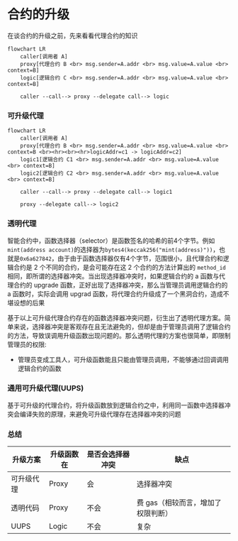 # 合约的升级

在谈合约的升级之前，先来看看代理合约的知识

```mermaid
flowchart LR
    caller[调用者 A]
    proxy[代理合约 B <br> msg.sender=A.addr <br> msg.value=A.value <br> context=B]
    logic[逻辑合约 C <br> msg.sender=A.addr <br> msg.value=A.value <br> context=B]

    caller --call--> proxy --delegate call--> logic
```

### 可升级代理

```mermaid
flowchart LR
    caller[调用者 A]
    proxy[代理合约 B <br> msg.sender=A.addr <br> msg.value=A.value <br> context=B <br><hr><br><hr>logicAddr=c1 -> logicAddr=c2]
    logic1[逻辑合约 C1 <br> msg.sender=A.addr <br> msg.value=A.value <br> context=B]
    logic2[逻辑合约 C2 <br> msg.sender=A.addr <br> msg.value=A.value <br> context=B]

    caller --call--> proxy --delegate call--> logic1

    proxy --delegate call--> logic2
```

### 透明代理

智能合约中，函数选择器（selector）是函数签名的哈希的前4个字节。例如`mint(address account)`的选择器为`bytes4(keccak256("mint(address)"))`，也就是`0x6a627842`，由于由于函数选择器仅有4个字节，范围很小，且代理合约和逻辑合约是 2 个不同的合约，是会可能存在这 2 个合约的方法计算出的 `method_id` 相同，即所谓的选择器冲突。当出现选择器冲突时，如果逻辑合约的 a 函数与代理合约的 upgrade 函数，正好出现了选择器冲突，那么当管理员调用逻辑合约的 a 函数时，实际会调用 upgrad 函数，将代理合约升级成了一个黑洞合约，造成不堪设想的后果

基于以上可升级代理合约存在的函数选择器冲突问题，衍生出了透明代理方案。简单来说，选择器冲突是客观存在且无法避免的，但却是由于管理员调用了逻辑合约的方法，导致误调用升级函数出现问题的。那么透明代理的方案也很简单，即限制管理员的权限:

- 管理员变成工具人，可升级函数能且只能由管理员调用，不能够通过回调调用逻辑合约的函数

### 通用可升级代理(UUPS)

基于可升级的代理合约，将升级函数放到逻辑合约之中，利用同一函数中选择器冲突会编译失败的原理，来避免可升级代理存在选择器冲突的问题

### 总结

| 升级方案 | 升级函数在 | 是否会选择器冲突 | 缺点 |
| --- | --- | --- | --- |
| 可升级代理 | Proxy | 会 | 选择器冲突 |
| 透明代码 | Proxy | 不会 | 费 gas（相较而言，增加了权限判断）|
| UUPS | Logic | 不会 | 复杂 |